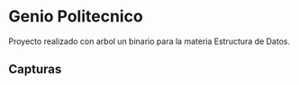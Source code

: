 # Genio Politecnico
Proyecto realizado con arbol un binario para la materia Estructura de Datos.

## Capturas
